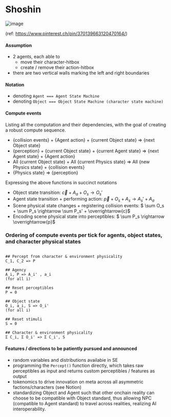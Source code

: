 # Shoshin
![image](https://user-images.githubusercontent.com/59590480/171427247-fcb4c4c6-a817-4b62-be50-27889b3ade61.png)

(ref: https://www.pinterest.ch/pin/370139663120470164/)

#### Assumption
- 2 agents, each able to
  - move their character-hitbox
  - create / remove their action-hitbox
- there are two vertical walls marking the left and right boundaries

#### Notation
- denoting `Agent === Agent State Machine`
- denoting `Object === Object State Machine (character state machine)`

#### Compute events
Listing all the computation and their dependencies, with the goal of creating a robust compute sequence.
- {collision events} + {Agent action} + {current Object state} => {next Object state}
- {perception} + {current Object state} + {current Agent state} => {next Agent state} + {Agent action}
- All {current Object state} + All {current Physics state} => All {new Physics state} + {collision events}
- {Physics state} => {perception}

Expressing the above functions in succinct notations
- Object state transition: $\overrightarrow{c} + A_a + O_s \rightarrow O_s'$
- Agent state transition + performing action: $\overrightarrow{p} + O_s + A_s \rightarrow A_s' + A_a$
- Scene physical state changes + registering collision events: $ \sum O_s + \sum P_s \rightarrow \sum P_s' + \overrightarrow{c}$
- Encoding scene physical state into perceptibles: $ \sum P_s \rightarrow \overrightarrow{p}$

### Ordering of compute events per tick for agents, object states, and character physical states
```

## Percept from character & environment physicality
C_1, C_2 => P

## Agency
A_i, P => A_i' , a_i
(for all i)

## Reset perceptibles
P = 0

## Object state
O_i, a_i, S => O_i'
(for all i)

## Reset stimuli
S = 0

## Character & environment physicality 
Σ C_i, Σ O_i' => Σ C_i', S

```

#### Features / directions to be patiently pursued and announced
- random variables and distributions availabie in SE
- programming the `Percept()` function directly, which takes raw perceptibles as input and returns custom perceptibles / features as output
- tokenomics to drive innovation on meta across all asymmetric factions/characters (see Notion)
- standardizing Object and Agent such that other onchain reality can choose to be compatible with Object standard, thus allowing NPC (compatible to Agent standard) to travel across realities, realizing AI interoperability.
